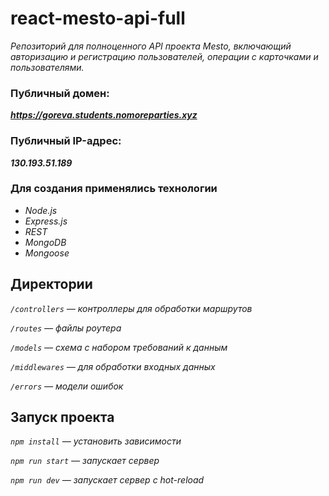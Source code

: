 # react-mesto-api-full

*Репозиторий для полноценного API проекта Mesto, включающий авторизацию и регистрацию пользователей, операции с карточками и пользователями.* 

### Публичный домен: 
***https://goreva.students.nomoreparties.xyz***

### Публичный IP-адрес: 
***130.193.51.189***

### Для создания применялись технологии

+ *Node.js*
+ *Express.js*
+ *REST*
+ *MongoDB*
+ *Mongoose*

## Директории

*`/controllers` — контроллеры для обработки маршрутов*

*`/routes` — файлы роутера*

*`/models` — схема с набором требований к данным*

*`/middlewares` — для обработки вхoдных данных*

*`/errors` — модели ошибок*

## Запуск проекта

*`npm install` — установить зависимости*

*`npm run start` — запускает сервер*

*`npm run dev` — запускает сервер с hot-reload*
